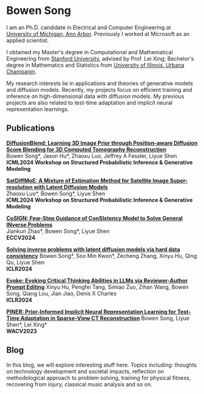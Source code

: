 # Bowen Song

I am an Ph.D. candidate in Electrical and Computer Engineering at [University of Michigan, Ann Arbor](https://www.umich.edu/). Previously I worked at Microsoft as an applied scientist.

I obtained my Master's degree in Computational and Mathematical Engineering from [Stanford University](https://www.stanford.edu/), advised by Prof. Lei Xing; Bachelor's degree in Mathematics and Statistics from [University of Illinois, Urbana Champaign](https://illinois.edu/). 

My research interests lie in applications and theories of generative models and diffusion models. Recently, my projects focus on efficient training and inference on high-dimensional data with diffusion models. My previous projects are also related to test-time adaptation and implicit neural representation learnings.


## Publications


**[DiffusionBlend: Learning 3D Image Prior through Position-aware Diffusion Score Blending for 3D Computed Tomography Reconstruction](https://arxiv.org/pdf/2406.10211)**<br>
Bowen Song*, Jason Hu*, Zhaoxu Luo, Jeffrey A Fessler, Liyue Shen<br>
**ICML2024 Workshop on Structured Probabilistic Inference & Generative Modeling**


**[SatDiffMoE: A Mixture of Estimation Method for Satellite Image Super-resolution with Latent Diffusion Models](https://arxiv.org/pdf/2406.10225)**<br>
Zhaoxu Luo*, Bowen Song*, Liyue Shen<br>
**ICML2024 Workshop on Structured Probabilistic Inference & Generative Modeling**

**[CoSIGN: Few-Step Guidance of ConSIstency Model to Solve General INverse Problems](https://arxiv.org/pdf/2407.12676)**  
Jiankun Zhao*, Bowen Song*, Liyue Shen<br>
**ECCV2024**


**[Solving inverse problems with latent diffusion models via hard data consistency](https://openreview.net/forum?id=j8hdRqOUhN)**
Bowen Song*, Soo Min Kwon*, Zecheng Zhang, Xinyu Hu, Qing Qu, Liyue Shen<br>
**ICLR2024**

**[Evoke: Evoking Critical Thinking Abilities in LLMs via Reviewer-Author Prompt Editing](https://openreview.net/forum?id=OXv0zQ1umU)**
Xinyu Hu, Pengfei Tang, Simiao Zuo, Zihan Wang, Bowen Song, Qiang Lou, Jian Jiao, Denis X Charles<br>
**ICLR2024**

**[PINER: Prior-Informed Implicit Neural Representation Learning for Test-Time Adaptation in Sparse-View CT Reconstruction](https://openaccess.thecvf.com/content/WACV2023/papers/Song_PINER_Prior-Informed_Implicit_Neural_Representation_Learning_for_Test-Time_Adaptation_in_WACV_2023_paper.pdf)**
Bowen Song, Liyue Shen*, Lei Xing*<br>
**WACV2023**




## Blog

In this blog, we will explore interesting stuff here. Topics including: thoughts on technology development and societal impacts, reflection on methodological approach to problem solving, training for physical fitness, recovering from injury, classical music analysis and so on.
